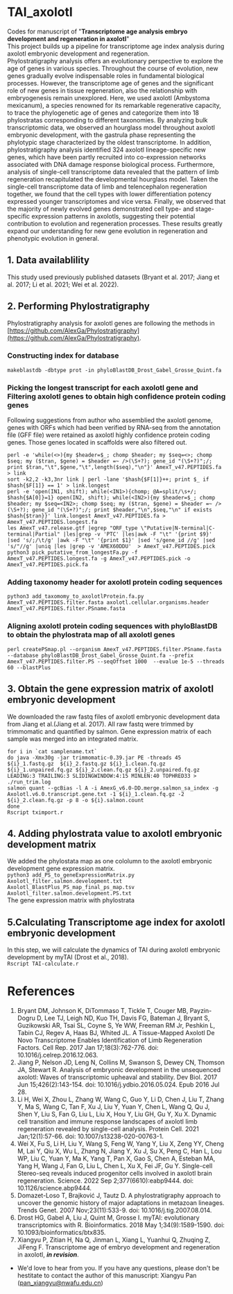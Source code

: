 # TAI_axolotl
Codes for manuscript of "**Transcriptome age analysis embryo development and regeneration in axolotl**"  
This project builds up a pipeline for transcriptome age index analysis during axolotl embryonic development and regeneration.   
Phylostratigraphy analysis offers an evolutionary perspective to explore the age of genes in various species. Throughout the course of evolution, new genes gradually evolve indispensable roles in fundamental biological processes. However, the transcriptome age of genes and the significant role of new genes in tissue regeneration, also the relationship with embryogenesis remain unexplored. Here, we used axolotl (Ambystoma mexicanum), a species renowned for its remarkable regenerative capacity, to trace the phylogenetic age of genes and categorize them into 18 phylostratas corresponding to different taxonomies. By analyzing bulk transcriptomic data, we observed an hourglass model throughout axolotl embryonic development, with the gastrula phase representing the phylotypic stage characterized by the oldest transcriptome. In addition, phylostratigraphy analysis identified 324 axolotl lineage-specific new genes, which have been partly recruited into co-expression networks associated with DNA damage response biological process. Furthermore, analysis of single-cell transcriptome data revealed that the pattern of limb regeneration recapitulated the developmental hourglass model. Taken the single-cell transcriptome data of limb and telencephalon regeneration together, we found that the cell types with lower differentiation potency expressed younger transcriptomes and vice versa. Finally, we observed that the majority of newly evolved genes demonstrated cell type- and stage-specific expression patterns in axolotls, suggesting their potential contribution to evolution and regeneration processes. These results greatly expand our understanding for new gene evolution in regeneration and phenotypic evolution in general.    
## 1. Data availablility
This study used previously published datasets (Bryant et al. 2017; Jiang et al. 2017; Li et al. 2021; Wei et al. 2022).
## 2. Performing Phylostratigraphy  
Phylostratigraphy analysis for axolotl genes are following the methods in [https://github.com/AlexGa/Phylostratigraphy](https://github.com/AlexGa/Phylostratigraphy).
###  Constructing index for database    
```makeblastdb -dbtype prot -in phyloBlastDB_Drost_Gabel_Grosse_Quint.fa```    
###  Picking the longest transcript for each axolotl gene and Filtering axolotl genes to obtain high confidence protein coding genes    
Following suggestions from author who assemblied the axolotl genome, genes with ORFs which had been verified by RNA-seq from the annotation file (GFF file) were retained as axolotl highly confidence protein coding genes. Those genes located in scaffolds were also filtered out.  
```
perl -e 'while(<>){my $header=$_; chomp $header; my $seq=<>; chomp $seq; my ($tran, $gene) = $header =~ />(\S+?); gene_id "(\S+?)";/; print $tran,"\t",$gene,"\t",length($seq),"\n"}' AmexT_v47.PEPTIDES.fa > link
sort -k2,2 -k3,3nr link | perl -lane '$hash{$F[1]}++; print $_ if $hash{$F[1]} == 1' > link.longest  
perl -e 'open(IN1, shift); while(<IN1>){chomp; @A=split/\s+/; $hash{$A[0]}=1} open(IN2, shift); while(<IN2>){my $header=$_; chomp $header; my $seq=<IN2>; chomp $seq; my ($tran, $gene) = $header =~ />(\S+?); gene_id "(\S+?)";/; print $header,"\n",$seq,"\n" if exists $hash{$tran}}' link.longest AmexT_v47.PEPTIDES.fa > AmexT_v47.PEPTIDES.longest.fa  
les AmexT_v47.release.gtf |egrep "ORF_type \"Putative|N-terminal|C-terminal|Partial" |les|grep -v 'PTC' |les|awk -F "\t" '{print $9}' |sed 's/;/\t/g' |awk -F "\t" '{print $1}' |sed 's/gene_id //g' |sed 's/"//g' |uniq |les |grep -v 'AMEX60DDU'  > AmexT_v47.PEPTIDES.pick  
python3 pick_putative_from_longestFa.py -f AmexT_v47.PEPTIDES.longest.fa -g AmexT_v47.PEPTIDES.pick -o AmexT_v47.PEPTIDES.pick.fa
```
###  Adding taxonomy header for axolotl protein coding sequences    
```python3 add_taxomomy_to_axolotlProtein.fa.py AmexT_v47.PEPTIDES.filter.fasta axolotl.cellular.organisms.header AmexT_v47.PEPTIDES.filter.PSname.fasta```    
###  Aligning axolotl protein coding sequences with phyloBlastDB to obtain the phylostrata map of all axolotl genes    
```perl createPSmap.pl --organism AmexT_v47.PEPTIDES.filter.PSname.fasta --database phyloBlastDB_Drost_Gabel_Grosse_Quint.fa --prefix AmexT_v47.PEPTIDES.filter.PS --seqOffset 1000  --evalue 1e-5 --threads 60 --blastPlus```    
## 3. Obtain the gene expression matrix of axolotl embryonic development      
We downloaded the raw fastq files of axolotl embryonic development data from Jiang et al.(Jiang et al. 2017). All raw fastq were trimmed by trimmomatic and quantified by salmon. Gene expression matrix of each sample was merged into an integrated matrix.    
```#!/bin/sh                  
for i in `cat samplename.txt`      
do java -Xmx30g -jar trimmomatic-0.39.jar PE -threads 45 ${i}_1.fastq.gz  ${i}_2.fastq.gz ${i}_1.clean.fq.gz ${i}_1.unpaired.fq.gz ${i}_2.clean.fq.gz ${i}_2.unpaired.fq.gz   LEADING:3 TRAILING:3 SLIDINGWINDOW:4:15 MINLEN:40 TOPHRED33 > ./run_trim.log      
salmon quant --gcBias -l A -i AmexG_v6.0-DD.merge.salmon_sa_index -g Axolotl.v6.0.transcript.gene.txt -1 ${i}_1.clean.fq.gz -2 ${i}_2.clean.fq.gz -p 8 -o ${i}.salmon.count                       
done
Rscript tximport.r    
```
## 4. Adding phylostrata value to axolotl embryonic development matrix      
We added the phylostata map as one cololumn to the axolotl embryonic development gene expression matrix.    
```python3 add_PS_to_geneExpressionMatrix.py Axolotl_filter.salmon.development.txt Axolotl_BlastPlus_PS_map_final_ps_map.tsv Axolotl_filter.salmon.development.PS.txt```  
The gene expression matrix with phylostrata 
## 5.Calculating Transcriptome age index for axolotl embryonic development    
In this step, we will calculate the dynamics of TAI during axolotl embryonic development by myTAI (Drost et al., 2018).     
`Rscript TAI-calculate.r`    
# References      
1. Bryant DM, Johnson K, DiTommaso T, Tickle T, Couger MB, Payzin-Dogru D, Lee TJ, Leigh ND, Kuo TH, Davis FG, Bateman J, Bryant S, Guzikowski AR, Tsai SL, Coyne S, Ye WW, Freeman RM Jr, Peshkin L, Tabin CJ, Regev A, Haas BJ, Whited JL. A Tissue-Mapped Axolotl De Novo Transcriptome Enables Identification of Limb Regeneration Factors. Cell Rep. 2017 Jan 17;18(3):762-776. doi: 10.1016/j.celrep.2016.12.063. 
2. Jiang P, Nelson JD, Leng N, Collins M, Swanson S, Dewey CN, Thomson JA, Stewart R. Analysis of embryonic development in the unsequenced axolotl: Waves of transcriptomic upheaval and stability. Dev Biol. 2017 Jun 15;426(2):143-154. doi: 10.1016/j.ydbio.2016.05.024. Epub 2016 Jul 28.      
3. Li H, Wei X, Zhou L, Zhang W, Wang C, Guo Y, Li D, Chen J, Liu T, Zhang Y, Ma S, Wang C, Tan F, Xu J, Liu Y, Yuan Y, Chen L, Wang Q, Qu J, Shen Y, Liu S, Fan G, Liu L, Liu X, Hou Y, Liu GH, Gu Y, Xu X. Dynamic cell transition and immune response landscapes of axolotl limb regeneration revealed by single-cell analysis. Protein Cell. 2021 Jan;12(1):57-66. doi: 10.1007/s13238-020-00763-1.    
4. Wei X, Fu S, Li H, Liu Y, Wang S, Feng W, Yang Y, Liu X, Zeng YY, Cheng M, Lai Y, Qiu X, Wu L, Zhang N, Jiang Y, Xu J, Su X, Peng C, Han L, Lou WP, Liu C, Yuan Y, Ma K, Yang T, Pan X, Gao S, Chen A, Esteban MA, Yang H, Wang J, Fan G, Liu L, Chen L, Xu X, Fei JF, Gu Y. Single-cell Stereo-seq reveals induced progenitor cells involved in axolotl brain regeneration. Science. 2022 Sep 2;377(6610):eabp9444. doi: 10.1126/science.abp9444.    
5. Domazet-Loso T, Brajković J, Tautz D. A phylostratigraphy approach to uncover the genomic history of major adaptations in metazoan lineages. Trends Genet. 2007 Nov;23(11):533-9. doi: 10.1016/j.tig.2007.08.014.
6. Drost HG, Gabel A, Liu J, Quint M, Grosse I. myTAI: evolutionary transcriptomics with R. Bioinformatics. 2018 May 1;34(9):1589-1590. doi: 10.1093/bioinformatics/btx835.
7. Xiangyu P, Zitian H, Na Q, Jinman L, Xiang L, Yuanhui Q, Zhuqing Z, JiFeng F. Transcriptome age of embryo development and regeneration in axolotl, ***in revision***.        
* We'd love to hear from you. If you have any questions, please don't be hestitate to contact the author of this manuscript: Xiangyu Pan (pan_xiangyu@nwafu.edu.cn)      
